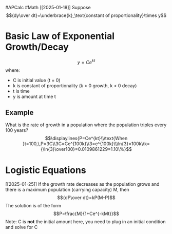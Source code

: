 #APCalc 
#Math 
[[2025-01-18]]
Suppose$${dy\over dt}=\underbrace{k}_\text{constant of proportionality}\times y$$
# Basic Law of Exponential Growth/Decay
$$y=Ce^{kt}$$
where:
- C is initial value (t = 0)
- k is constant of proportionality (k > 0 growth, k < 0 decay)
- t is time
- y is amount at time t
## Example
What is the rate of growth in a population where the population triples every 100 years?$$\displaylines{P=Ce^{kt}\\\text{When }t=100,\,P=3C\\3C=Ce^{100k}\\3=e^{100k}\\\ln{3}=100k\\k={\ln{3}\over100}=0.0109861229=1.10\%}$$
# Logistic Equations
[[2025-01-25]]
If the growth rate decreases as the population grows and there is a maximum population (carrying capacity) M, then$${dP\over dt}=kP(M-P)$$The solution is of the form$$P=\frac{M}{1+Ce^{-kMt}}$$Note: C is **not** the initial amount here, you need to plug in an initial condition and solve for C